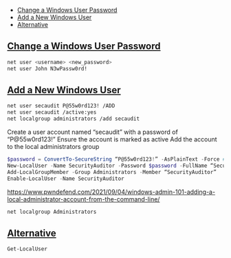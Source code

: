 - [Change a Windows User Password](#change-a-windows-user-password)
- [Add a New Windows User](#add-a-new-windows-user)
- [Alternative](#alternative)

## [Change a Windows User Password](#change-a-windows-user-password-1)
```sh
net user <username> <new_password>
net user John N3wPassw0rd!
```

## [Add a New Windows User](#add-a-new-windows-user-1)
```sh
net user secaudit P@55w0rd123! /ADD
net user secaudit /active:yes
net localgroup administrators /add secaudit
```

Create a user account named “secaudit” with a password of “P@55w0rd123!”
Ensure the account is marked as active
Add the account to the local administrators group

```PowerShell
$password = ConvertTo-SecureString “P@55w0rd123!” -AsPlainText -Force #really bad for opsec
New-LocalUser -Name SecurityAuditor -Password $password -FullName “Security Auditor Powershell Demo”
Add-LocalGroupMember -Group Administrators -Member “SecurityAuditor”
Enable-LocalUser -Name SecurityAuditor
```

https://www.pwndefend.com/2021/09/04/windows-admin-101-adding-a-local-administrator-account-from-the-command-line/

```sh
net localgroup Administrators
```

## [Alternative](#alternative-1)
```PowerShell
Get-LocalUser
```